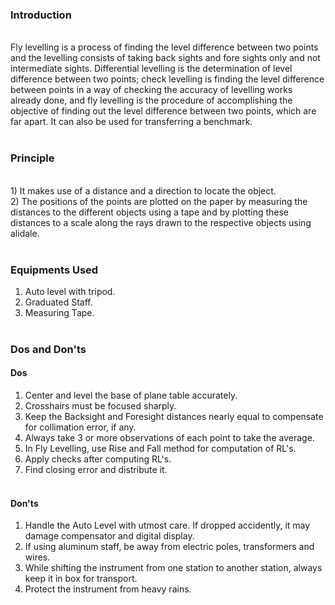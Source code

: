 ### Introduction
<br>
Fly levelling is a process of finding the level difference between two points and the levelling consists of taking back sights and fore sights only and not intermediate sights. Differential levelling is the determination of level difference between two points; check levelling is finding the level difference between points in a way of checking the accuracy of levelling works already done, and fly levelling is the procedure of accomplishing the objective of finding out the level difference between two points, which are far apart. It can also be used for transferring a benchmark.<br><br>

### Principle 
<br>
1) It makes use of a distance and a direction to locate the object.<br>
2) The positions of the points are plotted on the paper by measuring the distances to the different objects using a tape and by plotting these distances to a scale along the rays drawn to the respective objects using alidale.<br>
<br>

### Equipments Used <br>
1) Auto level with tripod.<br>
2) Graduated Staff.<br>
3) Measuring Tape.<br><br>

### Dos and Don'ts<br>

#### Dos<br>
1) Center and level the base of plane table accurately.<br>
2) Crosshairs must be focused sharply.<br>
3) Keep the Backsight and Foresight distances nearly equal to compensate for collimation error, if any.<br>
4) Always take 3 or more observations of each point to take the average.<br>
5) In Fly Levelling, use Rise and Fall method for computation of RL's.<br>
6) Apply checks after computing RL's.<br>
7) Find closing error and distribute it.<br><br>

#### Don'ts<br>

1) Handle the Auto Level with utmost care. If dropped accidently, it may damage compensator and digital display.<br>
2) If using aluminum staff, be away from electric poles, transformers and wires.<br>
3) While shifting the instrument from one station to another station, always keep it in box for transport.<br>
4) Protect the instrument from heavy rains.<br><br>

